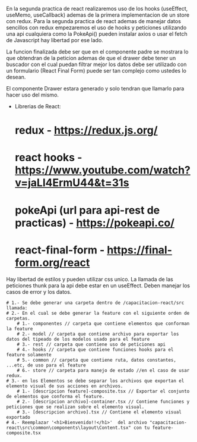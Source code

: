 En la segunda practica de react realizaremos uso de los hooks (useEffect, useMemo, useCallback) ademas de la primera implementacion de un store con redux.
Para la segunda practica de react ademas de manejar datos sencillos con redux empezaremos el uso de hooks y peticiones utilizando una api cualquiera como la PokeApi()
pueden instalar axios o usar el fetch de Javascript hay libertad por ese lado.

La funcion finalizada debe ser que en el componente padre se mostrara lo que obtendran de la peticion ademas de que el drawer debe tener un buscador con el cual puedan filtrar mejor los datos
debe ser utilizado con un formulario (React Final Form) puede ser tan complejo como ustedes lo desean.

El componente Drawer estara generado y solo tendran que llamarlo para hacer uso del mismo.

- Librerias de React:
    # redux - https://redux.js.org/
    # react hooks - https://www.youtube.com/watch?v=jaLl4ErmU44&t=31s
    # pokeApi (url para api-rest de practicas) - https://pokeapi.co/
    # react-final-form - https://final-form.org/react


Hay libertad de estilos y pueden utilizar css unico.
La llamada de las peticiones thunk para la api debe estar en un useEffect.
Deben manejar los casos de error y los datos.

    # 1.- Se debe generar una carpeta dentro de /capacitacion-react/src llamada: 
    # 2.- En el cual se debe generar la feature con el siguiente orden de carpetas.
        # 1.- componentes // carpeta que contiene elementos que conforman la feature 
        # 2.- model // carpeta que contiene archivo para exportar los datos del tipeado de los modelos usado para el feature
        # 3.- rest // carpeta que contiene uso de peticiones api
        # 4.- hooks // carpeta que contiene funciones hooks para el feature solamente 
        # 5.- common // carpeta que contiene ruta, datos constantes, ...etc, de uso para el feature
        # 6.- store // carpeta para manejo de estado //en el caso de usar redux.
    # 3.- en los Elementos se debe separar los archivos que exportan el elemento visual de sus acciones en archivos.
        # 1.- [descripcion feature]-composite.tsx // Exportar el conjunto de elementos que conforma el feature.
        # 2.- [descripcion archivo]-container.tsx // Contiene funciones y peticiones que se realizan sobre el elemento visual.
        # 3.- [descripcion archivo].tsx // Contiene el elemento visual exportado
    # 4.- Reemplazar '<h1>Bienvenido!!</h1>'  del archivo "capacitacion-react\src\common\components\layout\Content.tsx" con tu feature-composite.tsx